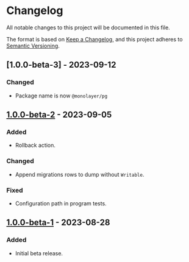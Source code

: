 <!-- markdownlint-disable MD001 MD024 -->
# Changelog

All notable changes to this project will be documented in this file.

The format is based on [Keep a Changelog](https://keepachangelog.com/en/1.1.0/),
and this project adheres to [Semantic Versioning](https://semver.org/spec/v2.0.0.html).

## [1.0.0-beta-3] - 2023-09-12

### Changed

- Package name is now `@monolayer/pg`

## [1.0.0-beta-2] - 2023-09-05

### Added

- Rollback action.

### Changed

- Append migrations rows to dump without `Writable`.

### Fixed

- Configuration path in program tests.

## [1.0.0-beta-1] - 2023-08-28

### Added

- Initial beta release.

[1.0.0-beta-2]: https://github.com/dunkelbraun/monolayer/releases/tag/monolayer-1.0.0-beta-2
[1.0.0-beta-1]: https://github.com/dunkelbraun/monolayer/releases/tag/monolayer-1.0.0-beta-1
